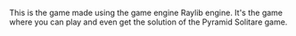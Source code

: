 This is the game made using the game engine Raylib engine. It's the game where you can play and even get the solution of the Pyramid Solitare game.

